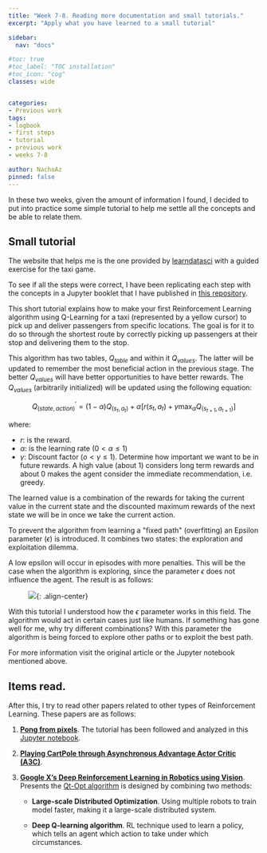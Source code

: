 ```yaml
---
title: "Week 7-8. Reading more documentation and small tutorials."
excerpt: "Apply what you have learned to a small tutorial"

sidebar:
  nav: "docs"

#toc: true
#toc_label: "TOC installation"
#toc_icon: "cog"
classes: wide


categories:
- Previous work
tags:
- logbook
- first steps
- tutorial
- previous work
- weeks 7-8

author: NachoAz
pinned: false
---
```


In these two weeks, given the amount of information I found, I decided to put into practice some simple tutorial to help me settle all the concepts and be able to relate them.


## Small tutorial

The website that helps me is the one provided by [learndatasci](https://www.learndatasci.com/tutorials/reinforcement-q-learning-scratch-python-openai-gym/) with a guided exercise for the taxi game.

To see if all the steps were correct, I have been replicating each step with the concepts in a Jupyter booklet that I have published in [this repository](https://github.com/igarag/machine_learning/blob/master/reinforcement-learning-projects/taxi/DRL_test.ipynb).

This short tutorial explains how to make your first Reinforcement Learning algorithm using Q-Learning for a taxi (represented by a yellow cursor) to pick up and deliver passengers from specific locations. The goal is for it to do so through the shortest route by correctly picking up passengers at their stop and delivering them to the stop.

This algorithm has two tables, $Q_{table}$ and within it $Q_{values}$. The latter will be updated to remember the most beneficial action in the previous stage. The better $Q_{values}$ will have better opportunities to have better rewards. The $Q_{values}$ (arbitrarily initialized) will be updated using the following equation:

$$
Q^{\prime}_{(state, action)} = (1 - \alpha) Q_{(s_t,a_t)} + \alpha [r(s_t, a_t) +\gamma \max_{\alpha}Q_{(s_{t+1},a_{t+1})}]
$$

where:
- $r$: is the reward.
- $\alpha$: is the learning rate ($0< \alpha \leq 1$)
- $\gamma$: Discount factor ($o < \gamma \leq 1$). Determine how important we want to be in future rewards. A high value (about 1) considers long term rewards and about 0 makes the agent consider the immediate recommendation, i.e. greedy.

The learned value is a combination of the rewards for taking the current value in the current state and the discounted maximum rewards of the next state we will be in once we take the current action.

To prevent the algorithm from learning a "fixed path" (overfitting) an Epsilon parameter ($\epsilon$) is introduced. It combines two states: the exploration and exploitation dilemma.

A low epsilon will occur in episodes with more penalties. This will be the case when the algorithm is exploring, since the parameter $\epsilon$ does not influence the agent. The result is as follows:

<figure>
  <img src="/assets/images/logbook/tutorial-q-learning.gif">{: .align-center}
</figure>

With this tutorial I understood how the $\epsilon$ parameter works in this field. The algorithm would act in certain cases just like humans. If something has gone well for me, why try different combinations? With this parameter the algorithm is being forced to explore other paths or to exploit the best path.

For more information visit the original article or the Jupyter notebook mentioned above. 

## Items read.

After this, I try to read other papers related to other types of Reinforcement Learning. These papers are as follows:

1. [**Pong from pixels**](http://karpathy.github.io/2016/05/31/rl/). The tutorial has been followed and analyzed in this [Jupyter notebook](https://github.com/igarag/machine_learning/blob/master/reinforcement-learning-projects/pong/QLearning/pong_notebook.ipynb).
2. [**Playing CartPole through Asynchronous Advantage Actor Critic (A3C)**](https://medium.com/tensorflow/deep-reinforcement-learning-playing-cartpole-through-asynchronous-advantage-actor-critic-a3c-7eab2eea5296).
3. [**Google X’s Deep Reinforcement Learning in Robotics using Vision**](https://hackernoon.com/google-xs-deep-reinforcement-learning-in-robotics-using-vision-7a78e87ab171). Presents the [Qt-Opt algorithm](https://arxiv.org/abs/1806.10293) is designed by combining two methods:

    - **Large-scale Distributed Optimization**. Using multiple robots to train model faster, making it a large-scale distributed system.

    - **Deep Q-learning algorithm**. RL technique used to learn a policy, which tells an agent which action to take under which circumstances.